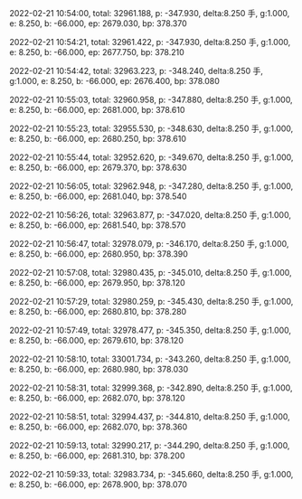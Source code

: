 2022-02-21 10:54:00, total: 32961.188, p: -347.930, delta:8.250 手, g:1.000, e: 8.250, b: -66.000, ep: 2679.030, bp: 378.370

2022-02-21 10:54:21, total: 32961.422, p: -347.930, delta:8.250 手, g:1.000, e: 8.250, b: -66.000, ep: 2677.750, bp: 378.210

2022-02-21 10:54:42, total: 32963.223, p: -348.240, delta:8.250 手, g:1.000, e: 8.250, b: -66.000, ep: 2676.400, bp: 378.080

2022-02-21 10:55:03, total: 32960.958, p: -347.880, delta:8.250 手, g:1.000, e: 8.250, b: -66.000, ep: 2681.000, bp: 378.610

2022-02-21 10:55:23, total: 32955.530, p: -348.630, delta:8.250 手, g:1.000, e: 8.250, b: -66.000, ep: 2680.250, bp: 378.610

2022-02-21 10:55:44, total: 32952.620, p: -349.670, delta:8.250 手, g:1.000, e: 8.250, b: -66.000, ep: 2679.370, bp: 378.630

2022-02-21 10:56:05, total: 32962.948, p: -347.280, delta:8.250 手, g:1.000, e: 8.250, b: -66.000, ep: 2681.040, bp: 378.540

2022-02-21 10:56:26, total: 32963.877, p: -347.020, delta:8.250 手, g:1.000, e: 8.250, b: -66.000, ep: 2681.540, bp: 378.570

2022-02-21 10:56:47, total: 32978.079, p: -346.170, delta:8.250 手, g:1.000, e: 8.250, b: -66.000, ep: 2680.950, bp: 378.390

2022-02-21 10:57:08, total: 32980.435, p: -345.010, delta:8.250 手, g:1.000, e: 8.250, b: -66.000, ep: 2679.950, bp: 378.120

2022-02-21 10:57:29, total: 32980.259, p: -345.430, delta:8.250 手, g:1.000, e: 8.250, b: -66.000, ep: 2680.810, bp: 378.280

2022-02-21 10:57:49, total: 32978.477, p: -345.350, delta:8.250 手, g:1.000, e: 8.250, b: -66.000, ep: 2679.610, bp: 378.120

2022-02-21 10:58:10, total: 33001.734, p: -343.260, delta:8.250 手, g:1.000, e: 8.250, b: -66.000, ep: 2680.980, bp: 378.030

2022-02-21 10:58:31, total: 32999.368, p: -342.890, delta:8.250 手, g:1.000, e: 8.250, b: -66.000, ep: 2682.070, bp: 378.120

2022-02-21 10:58:51, total: 32994.437, p: -344.810, delta:8.250 手, g:1.000, e: 8.250, b: -66.000, ep: 2682.070, bp: 378.360

2022-02-21 10:59:13, total: 32990.217, p: -344.290, delta:8.250 手, g:1.000, e: 8.250, b: -66.000, ep: 2681.310, bp: 378.200

2022-02-21 10:59:33, total: 32983.734, p: -345.660, delta:8.250 手, g:1.000, e: 8.250, b: -66.000, ep: 2678.900, bp: 378.070